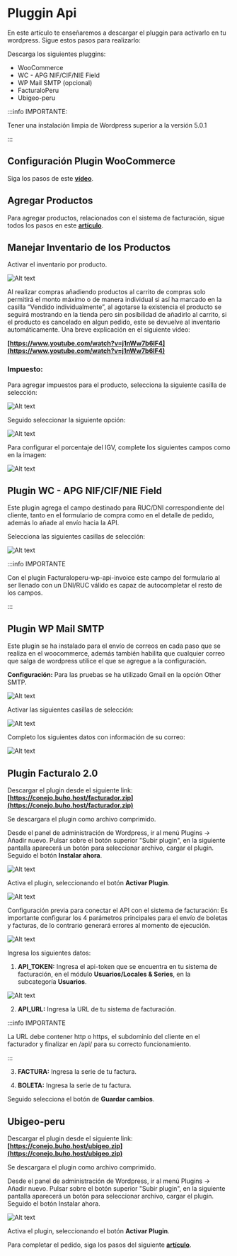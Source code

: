 # Pluggin Api

En este artículo te enseñaremos a descargar el pluggin para activarlo en tu wordpress. Sigue estos pasos para realizarlo:

Descarga los siguientes pluggins:

- WooCommerce
- WC - APG NIF/CIF/NIE Field
- WP Mail SMTP (opcional)
- FacturaloPeru
- Ubigeo-peru

:::info IMPORTANTE:

Tener una instalación limpia de Wordpress superior a la versión 5.0.1

:::

## Configuración Plugin WooCommerce

Siga los pasos de este **[vídeo](https://www.youtube.com/watch?v=Q1-sTSSdrMY)**.

## Agregar Productos

Para agregar productos, relacionados con el sistema de facturación, sigue todos los pasos en este **[artículo](https://buho.la/ayuda/servicios/fastura-reseller/api-rest-documentacion/agregar-productos-conectados-a-mi-sistema-de-facturacion)**.

## Manejar Inventario de los Productos

Activar el inventario por producto.

![Alt text](img/pullgin3.jpg)

Al realizar compras añadiendo productos al carrito de compras solo permitirá el monto máximo o de manera individual si así ha marcado en la casilla “Vendido individualmente”, al agotarse la existencia el producto se seguirá mostrando en la tienda pero sin posibilidad de añadirlo al carrito, si el producto es cancelado en algun pedido, este se devuelve al inventario automáticamente. Una breve explicación en el siguiente video:

**[https://www.youtube.com/watch?v=j1nWw7b6lF4](https://www.youtube.com/watch?v=j1nWw7b6lF4)**

### Impuesto:

Para agregar impuestos para el producto, selecciona la siguiente casilla de selección:

![Alt text](img/pullgin4.jpg)

Seguido seleccionar la siguiente opción:

![Alt text](img/plugin11.jpg)

Para configurar el porcentaje del IGV, complete los siguientes campos como en la imagen:

![Alt text](img/plugin12.jpg)

## Plugin WC - APG NIF/CIF/NIE Field

Este plugin agrega el campo destinado para RUC/DNI correspondiente del cliente, tanto en el formulario de compra como en el detalle de pedido, además lo añade al envío hacia la API.

Selecciona las siguientes casillas de selección:

![Alt text](img/pullgin2.jpg)

:::info IMPORTANTE

Con el plugin Facturaloperu-wp-api-invoice este campo del formulario al ser llenado con un DNI/RUC válido es capaz de autocompletar el resto de los campos.

:::

## Plugin WP Mail SMTP

Este plugin se ha instalado para el envío de correos en cada paso que se realiza en el woocommerce, además también habilita que cualquier correo que salga de wordpress utilice el que se agregue a la configuración.

**Configuración:** Para las pruebas se ha utilizado Gmail en la opción Other SMTP.

![Alt text](img/plugin22.jpg)

Activar las siguientes casillas de selección:

![Alt text](img/plugin23.jpg)

Completo los siguientes datos con información de su correo:

![Alt text](img/plugin24.jpg)

## Plugin Facturalo 2.0

Descargar el plugin desde el siguiente link:
**[https://conejo.buho.host/facturador.zip](https://conejo.buho.host/facturador.zip)**

Se descargara el plugin como archivo comprimido.

Desde el panel de administración de Wordpress, ir al menú Plugins -> Añadir nuevo. Pulsar sobre el botón superior "Subir plugin", en la siguiente pantalla aparecerá un botón para seleccionar archivo, cargar el plugin. Seguido el botón **Instalar ahora**.

![Alt text](img/plugin9.jpg)

Activa el plugin, seleccionando el botón **Activar Plugin**.

![Alt text](img/plugin10.jpg)

Configuración previa para conectar el API con el sistema de facturación: Es importante configurar los 4 parámetros principales para el envío de boletas y facturas, de lo contrario generará errores al momento de ejecución.

![Alt text](img/plugin7.jpg)

Ingresa los siguientes datos:

1. **API_TOKEN:** Ingresa el api-token que se encuentra en tu sistema de facturación, en el módulo **Usuarios/Locales & Series**, en la subcategoría **Usuarios**.

![Alt text](img/plugin8.jpg)

2. **API_URL:** Ingresa la URL de tu sistema de facturación.

:::info IMPORTANTE

La URL debe contener http o https, el subdominio del cliente en el facturador y finalizar en /api/ para su correcto funcionamiento.

:::

3. **FACTURA:** Ingresa la serie de tu factura.

4. **BOLETA:** Ingresa la serie de tu factura.

Seguido selecciona el botón de **Guardar cambios**.

## Ubigeo-peru

Descargar el plugin desde el siguiente link: **[https://conejo.buho.host/ubigeo.zip](https://conejo.buho.host/ubigeo.zip)**

Se descargara el plugin como archivo comprimido.

Desde el panel de administración de Wordpress, ir al menú Plugins -> Añadir nuevo. Pulsar sobre el botón superior "Subir plugin", en la siguiente pantalla aparecerá un botón para seleccionar archivo, cargar el plugin. Seguido el botón Instalar ahora.

![Alt text](img/plugin9.jpg)

Activa el plugin, seleccionando el botón **Activar Plugin**.

Para completar el pedido, siga los pasos del siguiente **[artículo](https://fastura.github.io/admin/API-rest-documentaci%C3%B3n/Completar-pedido)**.

